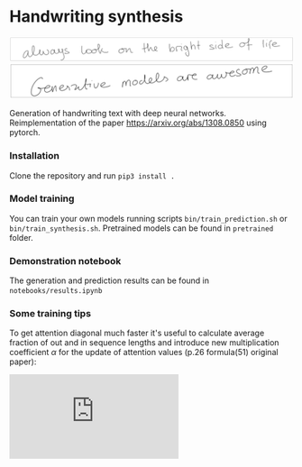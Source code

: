# Handwriting synthesis

![](data/always.png)
![](data/generative.png)


Generation of handwriting text with deep neural networks. Reimplementation of the paper https://arxiv.org/abs/1308.0850 
using pytorch.

### Installation

Clone the repository and run `pip3 install .` 

### Model training

You can train your own models running scripts `bin/train_prediction.sh` or `bin/train_synthesis.sh`.
Pretrained models can be found in `pretrained` folder.

### Demonstration notebook

The generation and prediction results can be found in `notebooks/results.ipynb`

### Some training tips

To get attention diagonal much faster it's useful to calculate average fraction of out and in sequence lengths and introduce new multiplication coefficient $\alpha$ for the update of
 attention values (p.26 formula(51) original paper):

![img](http://latex.codecogs.com/svg.latex?%5Ckappa_%7Bt%7D%3D%5Ckappa_%7Bt-1%7D%2B%5Calpha%2A%5Cexp%28%5Chat%5Ckappa_%7Bt%7D%29)
